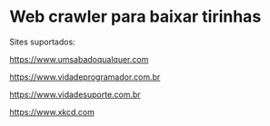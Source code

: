 # Web crawler para baixar tirinhas

Sites suportados:

https://www.umsabadoqualquer.com

https://www.vidadeprogramador.com.br

https://www.vidadesuporte.com.br

https://www.xkcd.com
